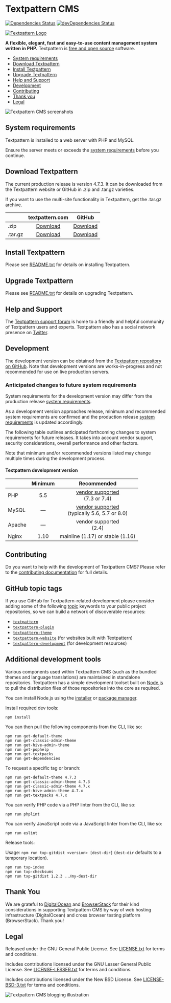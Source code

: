 # Textpattern CMS

[![Dependencies Status](https://david-dm.org/textpattern/textpattern/status.svg)](https://david-dm.org/textpattern/textpattern)
[![devDependencies Status](https://david-dm.org/textpattern/textpattern/dev-status.svg)](https://david-dm.org/textpattern/textpattern?type=dev)

[![Textpattern Logo](https://textpattern.com/assets/img/branding/carver/carver-128px.svg)](https://textpattern.com/)

**A flexible, elegant, fast and easy-to-use content management system written in PHP.** Textpattern is [free and open source](#legal) software.

* [System requirements](#system-requirements)
* [Download Textpattern](#download-textpattern)
* [Install Textpattern](#install-textpattern)
* [Upgrade Textpattern](#upgrade-textpattern)
* [Help and Support](#help-and-support)
* [Development](#development)
* [Contributing](#contributing)
* [Thank you](#thank-you)
* [Legal](#legal)

![Textpattern CMS screenshots](https://textpattern.com/assets/img/com/readme-device-screens.jpg)

## System requirements

Textpattern is installed to a web server with PHP and MySQL.

Ensure the server meets or exceeds the [system requirements](https://textpattern.com/system-requirements) before you continue.

## Download Textpattern

The current production release is version 4.7.3. It can be downloaded from the Textpattern website or GitHub in .zip and .tar.gz varieties.

If you want to use the multi-site functionality in Textpattern, get the .tar.gz archive.

|        |  textpattern.com  | GitHub |
|--------|:-------:|:-----:|
| .zip   | [Download](https://textpattern.com/file_download/91/textpattern-4.7.3.zip) | [Download](https://github.com/textpattern/textpattern/releases/download/4.7.3/textpattern-4.7.3.zip) |
| .tar.gz | [Download](https://textpattern.com/file_download/90/textpattern-4.7.3.tar.gz) | [Download](https://github.com/textpattern/textpattern/releases/download/4.7.3/textpattern-4.7.3.tar.gz) |


## Install Textpattern

Please see [README.txt](https://github.com/textpattern/textpattern/blob/master/README.txt) for details on installing Textpattern.

## Upgrade Textpattern

Please see [README.txt](https://github.com/textpattern/textpattern/blob/master/README.txt) for details on upgrading Textpattern.

## Help and Support

The [Textpattern support forum](https://forum.textpattern.com) is home to a friendly and helpful community of Textpattern users and experts. Textpattern also has a social network presence on [Twitter](https://textpattern.com/@textpattern).

## Development

The development version can be obtained from the [Textpattern repository on GitHub](https://github.com/textpattern/textpattern). Note that development versions are works-in-progress and not recommended for use on live production servers.

### Anticipated changes to future system requirements

System requirements for the development version may differ from the production release [system requirements](https://textpattern.com/system-requirements).

As a development version approaches release, minimum and recommended system requirements are confirmed and the production release [system requirements](https://textpattern.com/system-requirements) is updated accordingly.

The following table outlines anticipated forthcoming changes to system requirements for future releases. It takes into account vendor support, security considerations, overall performance and other factors.

Note that minimum and/or recommended versions listed may change multiple times during the development process.

#### Textpattern development version

|        |  Minimum  | Recommended |
|--------|:-------:|:-----:|
| PHP    | 5.5 | [vendor supported](https://php.net/supported-versions.php)<br />(7.3 or 7.4) |
| MySQL  | &mdash; | [vendor supported](https://www.mysql.com/support/supportedplatforms/database.html)<br />(typically 5.6, 5.7 or 8.0) |
| Apache | &mdash; | vendor supported<br />(2.4) |
| Nginx  | 1.10 | mainline (1.17) or stable (1.16) |

## Contributing

Do you want to help with the development of Textpattern CMS? Please refer to the [contributing documentation](https://github.com/textpattern/textpattern/blob/dev/.github/CONTRIBUTING.md) for full details.

## GitHub topic tags

If you use GitHub for Textpattern-related development please consider adding some of the following [topic](https://help.github.com/articles/about-topics/) keywords to your public project repositories, so we can build a network of discoverable resources:

* [`textpattern`](https://github.com/topics/textpattern)
* [`textpattern-plugin`](https://github.com/topics/textpattern-plugin)
* [`textpattern-theme`](https://github.com/topics/textpattern-theme)
* [`textpattern-website`](https://github.com/topics/textpattern-website) (for websites built with Textpattern)
* [`textpattern-development`](https://github.com/topics/textpattern-development) (for development resources)

## Additional development tools

Various components used within Textpattern CMS (such as the bundled themes and language translations) are maintained in standalone repositories. Textpattern has a simple development toolset built on [Node.js](https://nodejs.org/) to pull the distribution files of those repositories into the core as required.

You can install Node.js using the [installer](https://nodejs.org/en/download/) or [package manager](https://nodejs.org/en/download/package-manager/).

Install required dev tools:

```ShellSession
npm install
```

You can then pull the following components from the CLI, like so:

```ShellSession
npm run get-default-theme
npm run get-classic-admin-theme
npm run get-hive-admin-theme
npm run get-pophelp
npm run get-textpacks
npm run get-dependencies
```

To request a specific tag or branch:

```ShellSession
npm run get-default-theme 4.7.3
npm run get-classic-admin-theme 4.7.3
npm run get-classic-admin-theme 4.7.x
npm run get-hive-admin-theme 4.7.x
npm run get-textpacks 4.7.x
```

You can verify PHP code via a PHP linter from the CLI, like so:

```ShellSession
npm run phplint
```

You can verify JavaScript code via a JavaScript linter from the CLI, like so:

```ShellSession
npm run eslint
```

Release tools:

Usage: `npm run txp-gitdist <version> [dest-dir]` (`dest-dir` defaults to a
temporary location).

```ShellSession
npm run txp-index
npm run txp-checksums
npm run txp-gitdist 1.2.3 ../my-dest-dir
```
## Thank You

We are grateful to [DigitalOcean](https://www.digitalocean.com/?utm_source=opensource&utm_campaign=textpattern) and [BrowserStack](https://www.browserstack.com) for their kind considerations in supporting Textpattern CMS by way of web hosting infrastructure (DigitalOcean) and cross browser testing platform (BrowserStack). Thank you!

## Legal

Released under the GNU General Public License. See [LICENSE.txt](https://github.com/textpattern/textpattern/blob/master/LICENSE.txt) for terms and conditions.

Includes contributions licensed under the GNU Lesser General Public License. See [LICENSE-LESSER.txt](https://github.com/textpattern/textpattern/blob/master/textpattern/lib/LICENSE-LESSER.txt) for terms and conditions.

Includes contributions licensed under the New BSD License. See [LICENSE-BSD-3.txt](https://github.com/textpattern/textpattern/blob/master/textpattern/lib/LICENSE-BSD-3.txt) for terms and conditions.

![Textpattern CMS blogging illustration](https://textpattern.com/assets/img/com/readme-footer.jpg)
